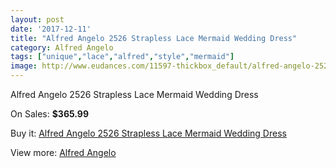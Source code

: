 ```yaml
---
layout: post
date: '2017-12-11'
title: "Alfred Angelo 2526 Strapless Lace Mermaid Wedding Dress"
category: Alfred Angelo
tags: ["unique","lace","alfred","style","mermaid"]
image: http://www.eudances.com/11597-thickbox_default/alfred-angelo-2526-strapless-lace-mermaid-wedding-dress.jpg
---
```

Alfred Angelo 2526 Strapless Lace Mermaid Wedding Dress

On Sales: **$365.99**
<a href="https://www.eudances.com/en/alfred-angelo/3671-alfred-angelo-2526-strapless-lace-mermaid-wedding-dress.html"><amp-img layout="responsive" width="600" height="600" src="//www.eudances.com/11597-thickbox_default/alfred-angelo-2526-strapless-lace-mermaid-wedding-dress.jpg" alt="Alfred Angelo 2526 Strapless Lace Mermaid Wedding Dress 0" /></a>
<a href="https://www.eudances.com/en/alfred-angelo/3671-alfred-angelo-2526-strapless-lace-mermaid-wedding-dress.html"><amp-img layout="responsive" width="600" height="600" src="//www.eudances.com/11600-thickbox_default/alfred-angelo-2526-strapless-lace-mermaid-wedding-dress.jpg" alt="Alfred Angelo 2526 Strapless Lace Mermaid Wedding Dress 1" /></a>
<a href="https://www.eudances.com/en/alfred-angelo/3671-alfred-angelo-2526-strapless-lace-mermaid-wedding-dress.html"><amp-img layout="responsive" width="600" height="600" src="//www.eudances.com/11599-thickbox_default/alfred-angelo-2526-strapless-lace-mermaid-wedding-dress.jpg" alt="Alfred Angelo 2526 Strapless Lace Mermaid Wedding Dress 2" /></a>
<a href="https://www.eudances.com/en/alfred-angelo/3671-alfred-angelo-2526-strapless-lace-mermaid-wedding-dress.html"><amp-img layout="responsive" width="600" height="600" src="//www.eudances.com/11598-thickbox_default/alfred-angelo-2526-strapless-lace-mermaid-wedding-dress.jpg" alt="Alfred Angelo 2526 Strapless Lace Mermaid Wedding Dress 3" /></a>

Buy it: [Alfred Angelo 2526 Strapless Lace Mermaid Wedding Dress](https://www.eudances.com/en/alfred-angelo/3671-alfred-angelo-2526-strapless-lace-mermaid-wedding-dress.html "Alfred Angelo 2526 Strapless Lace Mermaid Wedding Dress")

View more: [Alfred Angelo](https://www.eudances.com/en/36-alfred-angelo "Alfred Angelo")